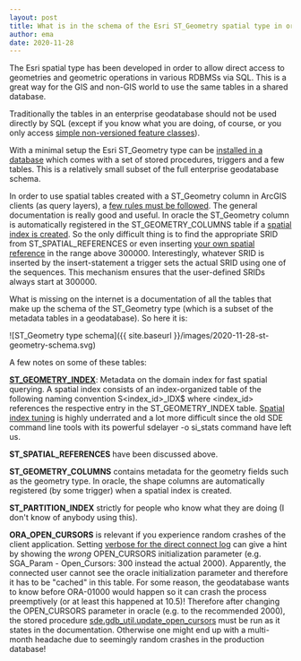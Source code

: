 ```yaml
---
layout: post
title: What is in the schema of the Esri ST_Geometry spatial type in oracle
author: ema
date: 2020-11-28
---
```

The Esri spatial type has been developed in order to allow direct access to geometries and geometric operations in various RDBMSs via SQL. This is a great way for the GIS and non-GIS world to use the same tables in a shared database.

Traditionally the tables in an enterprise geodatabase should not be used directly by SQL (except if you know what you are doing, of course, or you only access [simple non-versioned feature classes](https://desktop.arcgis.com/en/arcmap/latest/manage-data/using-sql-with-gdbs/workflow-using-sql-with-existing-feature-classes.htm)). 

With a minimal setup the Esri ST_Geometry type can be [installed in a database](https://desktop.arcgis.com/en/arcmap/latest/manage-data/databases/add-the-st-geometry-type-to-an-oracle-database.htm) which comes with a set of stored procedures, triggers and a few tables. This is a relatively small subset of the full enterprise geodatabase schema.

In order to use spatial tables created with a ST_Geometry column in ArcGIS clients (as query layers), a [few rules must be followed](https://desktop.arcgis.com/en/arcmap/latest/manage-data/using-sql-with-gdbs/rules-for-creating-spatial-tables-to-be-used-with-arcgis.htm). The general documentation is really good and useful. In oracle the ST_Geometry column is automatically registered in the ST_GEOMETRY_COLUMNS table if a [spatial index is created](https://desktop.arcgis.com/en/arcmap/latest/manage-data/using-sql-with-gdbs/create-spatial-indexes-on-tables-with-an-st-geometry-column.htm). So the only difficult thing is to find the appropriate SRID from ST_SPATIAL_REFERENCES or even inserting [your own spatial reference](https://desktop.arcgis.com/en/arcmap/latest/manage-data/using-sql-with-gdbs/create-spatial-references-using-sql.htm) in the range above 300000. Interestingly, whatever SRID is inserted by the insert-statement a trigger sets the actual SRID using one of the sequences. This mechanism ensures that the user-defined SRIDs always start at 300000.

What is missing on the internet is a documentation of all the tables that make up the schema of the ST_Geometry type (which is a subset of the metadata tables in a geodatabase). So here it is:

![ST_Geometry type schema]({{ site.baseurl }}/images/2020-11-28-st-geometry-schema.svg)

A few notes on some of these tables:

**[ST_GEOMETRY_INDEX](https://support.esri.com/en/technical-article/000009201)**: Metadata on the domain index for fast spatial querying. A spatial index consists of an index-organized table of the following naming convention S<index_id>_IDX$ where <index_id> references the respective entry in the ST_GEOMETRY_INDEX table. [Spatial index tuning](https://desktop.arcgis.com/en/arcmap/latest/manage-data/using-sql-with-gdbs/guidelines-to-choose-spatial-index-grid-size.htm) is highly underrated and a lot more difficult since the old SDE command line tools with its powerful sdelayer -o si_stats command have left us.

**ST_SPATIAL_REFERENCES** have been discussed above.

**ST_GEOMETRY_COLUMNS** contains metadata for the geometry fields such as the geometry type. In oracle, the shape columns are automatically registered (by some trigger) when a spatial index is created.

**ST_PARTITION_INDEX** strictly for people who know what they are doing (I don't know of anybody using this).

**ORA_OPEN_CURSORS** is relevant if you experience random crashes of the client application. Setting [verbose for the direct connect log](https://esriaustraliatechblog.wordpress.com/2016/09/22/faq-how-do-you-turn-on-verbose-logging-when-connecting-to-an-enterprise-geodatabase/) can give a hint by showing the *wrong* OPEN_CURSORS initialization parameter (e.g. SGA_Param - Open_Cursors: 300 instead the actual 2000). Apparently, the connected user cannot see the oracle initialization parameter and therefore it has to be "cached" in this table. For some reason, the geodatabase wants to know before ORA-01000 would happen so it can crash the process preemptively (or at least this happened at 10.5)! Therefore after changing the OPEN_CURSORS parameter in oracle (e.g. to the recommended 2000), the stored procedure [sde.gdb_util.update_open_cursors](https://desktop.arcgis.com/en/arcmap/latest/manage-data/gdbs-in-oracle/update-open-cursors.htm) must be run as it states in the documentation. Otherwise one might end up with a multi-month headache due to seemingly random crashes in the production database!
